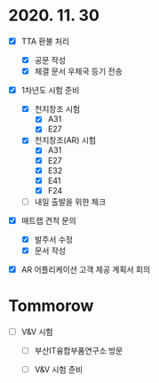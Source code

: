 # 2020. 11. 30

- [x] TTA 환불 처리
  - [x] 공문 작성
  - [x] 체결 문서 우체국 등기 전송
- [x] 1차년도 시험 준비
  - [x] 천지창조 시험
    - [x] A31
    - [x] E27
  - [x] 천지창조(AR) 시험
    - [x] A31
    - [x] E27
    - [x] E32
    - [x] E41
    - [x] F24
  - [ ] 내일 출발을 위한 체크

- [x] 매트랩 견적 문의
  - [x] 발주서 수정
  - [x] 문서 작성
- [x] AR 어플리케이션 고객 제공 계획서 회의



# Tommorow

- [ ] V&V 시험
  - [ ] 부산IT융합부품연구소 방문
  - [ ] V&V 시험 준비

